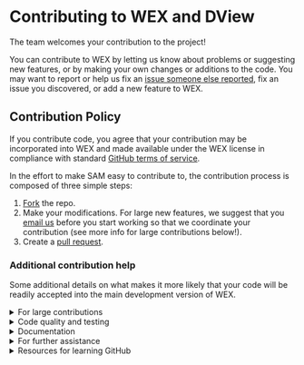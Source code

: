 # Contributing to WEX and DView
The team welcomes your contribution to the project! 

You can contribute to WEX by letting us know about problems or suggesting new features, or by making your own changes or additions to the code. You may want to report or help us fix an [issue someone else reported](https://github.com/NREL/WEX/issues), fix an issue you discovered, or add a new feature to WEX. 

## Contribution Policy  

If you contribute code, you agree that your contribution may be incorporated into WEX and made available under the WEX license in compliance with standard [GitHub terms of service](https://help.github.com/articles/github-terms-of-service/#6-contributions-under-repository-license).  

In the effort to make SAM easy to contribute to, the contribution process is composed of three simple steps:  

1. [Fork](https://help.github.com/articles/fork-a-repo/) the repo.
2. Make your modifications.  For large new features, we suggest that you [email us](nicholas.diorio@nrel.gov) before you start working so that we coordinate your contribution (see more info for large contributions below!).
3. Create a [pull request](https://help.github.com/articles/about-pull-requests/).

### Additional contribution help
Some additional details on what makes it more likely that your code will be readily accepted into the main development version of WEX.

<details><summary>For large contributions</summary>
<p>
If your contribution is larger (e.g. a new feature), it helps us to have a detailed description of the project that you are proposing, the precise functionalities that you plan to implement as part of the project, and a time frame for implementation. After we review your materials, we may ask you to revise your materials. For the greatest likelihood of success, it would be great to align on functionalities to be addressed.  
</p>
</details>

<details><summary>Code quality and testing</summary>
<p>
We want SAM to adhere to high quality standards. Please try and broadly adhere to the same style of code in the area you will be working. Any bugs, either discovered by you, us, or any users will be tracked on the GitHub issues page. We request you that you take full responsibility for correcting bugs. We'd also really love for you to write a new unit test for the code you contribute!
</p>
</details>


<details><summary>Documentation</summary>
<p>
Proper documentation is crucial for our users; without it users will not know how to use your contribution!  If you add a new feature to SAM, we please ask you to submit some documentation as a Word, LaTex, Markdown or simple text document that our team will integrate SAM’s Help system.  
</p>
</details>

<details><summary>For further assistance</summary>
<p>
Nicholas DiOrio  
NREL Software Engineering  
nicholas.diorio@nrel.gov  
303.384.7359
</p>
</details>

<details><summary>Resources for learning GitHub</summary>
<p>

If you are new to GitHub, you can find helpful articles to help you learn how it works on the web. Some examples are:

* [Using the Fork-and-Branch Git Workflow](https://blog.scottlowe.org/2015/01/27/using-fork-branch-git-workflow/) from Scott's Weblog is a good introduction.

* [Git Concepts: Branches, Forks, and Pull Requests](http://willi.am/blog/2014/05/12/git-concepts-branches-forks-and-pull-requests/) from Will Anderson is useful, although the video on the page does not work.

* [3.2 Git Branching - Basic Branching and Merging](https://www.git-scm.com/book/en/v2/Git-Branching-Basic-Branching-and-Merging) from the Git documentation.

* [Fork a Repo](https://help.github.com/articles/fork-a-repo/) from GitHub Help.

* [About pull requests](https://help.github.com/articles/about-pull-requests/) from GitHub Help.

</p>
</details>

